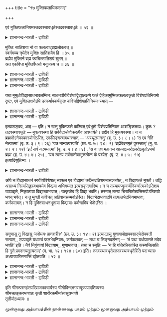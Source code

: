 +++
title = "१७ मुक्तिफलाधिकरणम्"

+++

एवं मुक्तिफलानियमस्तदवस्थावधृतेस्तदवस्थावधृतेः ॥ ५२ ॥  
<details><summary>ज्ञानानन्द-भारती - द्राविडी</summary>

एवम् मुक्तिबलानियमस्तदवस्तावत् त्रुदेस्तदवस्तावत्रुदे: ॥ ५२ ॥
</details>

मुक्तिः सातिशया नो वा फलत्वाद्ब्रह्मलोकवत् ॥  
स्वर्गवच्च नृभेदेन मुक्तिः सातिशयैव हि ॥ ३५ ॥  
ब्रह्मैव मुक्तिर्न ब्रह्म क्वचित्सातिशयं श्रुतम् ॥  
अत एकविधा मुक्तिर्वेधसो मनुजस्य च ॥ ३६ ॥  
<details><summary>ज्ञानानन्द-भारती - द्राविडी</summary>

--वैयासिग न्यायमाला
</details>

<details><summary>ज्ञानानन्द-भारती - द्राविडी</summary>

मुक्ति तारदम्यमुळ्ळदा? अल्लदु तारदम्यमऱ्ऱदा? पलऩाग इरुप्पदिऩाल् पिरह्मलोगत्तैप्पोलवुम्, स्वर्क् कत्तैप् पोलवुम् मऩिदर्गळिल् उळ्ळ वेऱ्ऱुमैक्कुत् तक्क पडि मुक्ति तारदम्यमुडैयदु ताऩ्।
</details>

<details><summary>ज्ञानानन्द-भारती - द्राविडी</summary>

मुक्तियॆऩ्बदु पिरह्ममेदाऩ् पिरह्मम् तारदम्य मुळ्ळदाग ऎङ्गुम् केळ्विप्पडुवदिल्लै। आगैयाल् मुक्ति पिरह्मावुक्को, मऩिदऩुक्को ऒरे विदम् ताऩ्।
</details>

यथा मुमुक्षोर्विद्यासाधनावलम्बिनः साधनवीर्यविशेषाद्विद्यालक्षणे फले ऐहिकामुष्मिकफलत्वकृतो विशेषप्रतिनियमो दृष्टः, एवं मुक्तिलक्षणेऽपि उत्कर्षापकर्षकृतः कश्चिद्विशेषप्रतिनियमः स्यात् —

<details><summary>ज्ञानानन्द-भारती - द्राविडी</summary>

स्वर्गम्, पिरह्मलोगम् इवैगळिल् तारदम्य मिरुप्पदु पोल मुक्तिबलऩिलुम् मेल् कीऴ् ऎऩ्ऱ तारदम् यमुण्डु ऎऩ्ऱु पूर्वबक्षम्। मुक्तियॆऩ्बदु पिरह्मस् वरूबमाऩदाल् अदिल् वेऱ्ऱुमैयिल्लाददाल् मुक्तियिल् वित्यासम् किडैयादु। सालोक्यम् सामीप्यमॆऩ्ब तॆल्लाम् उबासऩाबलऩ् ञाऩबलऩिल्लै वित्यै एऱ्पडुवदिल्बोल मुक्तियिल् इप्पिऱवि मऱुबिऱवि ऎऩ्ऱ विसेषमुम् किडैयादु। आगवे मऩिदऩुक्कुम् सदुर्मु कऩुक्कुम् मुक्ति ऒरे विदम्दाऩ् ऎऩ्ऱु सित्तान्दम्।
</details>

<details><summary>ज्ञानानन्द-भारती - द्राविडी</summary>

पूर्वबक्षम्: मोक्षत्तै विरुम्बि वित्या सादऩत्तैक् कैक्कॊण्डवऩुक्कु सादऩत्तिऩ् वीर्यत्तिलुळ्ळ वित्तियासत्तिऩाल् वित्यारूबमाऩ पलऩिल् इङ्गेये पलऩ्, पिऱ्पाडु पलऩ् ऎऩ्ऱु विसे ष नियमम् ऎप्पडि काणप्पडुगिऱदो, अप्पडिये मुक्तिरू पमाऩ पलऩिलुम्गूड मेल्, कीऴ् ऎऩ्ऱु एदेऩुम् विसे षनियमम् इरुक्कलाम्।
</details>

इत्याशङ्क्य, आह — इति। न खलु मुक्तिफले कश्चित् एवंभूतो विशेषप्रतिनियम आशङ्कितव्यः। कुतः ? तदवस्थावधृतेः — मुक्त्यवस्था हि सर्ववेदान्तेष्वेकरूपैव अवधार्यते। ब्रह्मैव हि मुक्त्यवस्था। न च ब्रह्मणोऽनेकाकारयोगोऽस्ति, एकलिङ्गत्वावधारणात् — ‘अस्थूलमनणु’ (बृ. उ. ३। ८। ८) ‘स एष नेति नेत्यात्मा’ (बृ. उ. ३। ९। २६) ‘यत्र नान्यत्पश्यति’ (छा. उ. ७। २४। १) ‘ब्रह्मैवेदममृतं पुरस्तात्’ (मु. उ. २। २। १२) ‘इदँ सर्वं यदयमात्मा’ (बृ. उ. २। ४। ६) , ‘स वा एष महानज आत्माऽजरोऽमरोऽमृतोऽभयो ब्रह्म’ (बृ. उ. ४। ४। २५) , ‘यत्र त्वस्य सर्वमात्मैवाभूत्तत्केन कं पश्येत्’ (बृ. उ. ४। ५। १५) इत्यादिश्रुतिभ्यः ।

<details><summary>ज्ञानानन्द-भारती - द्राविडी</summary>

सित्तान्दम्: ऎऩ्ऱु सङ्गित्तुच्चॊल्गिऱार्। मुक्ति यागिऱ पलऩिल् नियममिल्लै, ऎऩ्ऱु। इम्मादिरियाऩ ऎव्विद विसेष नियममुम् मुक्तिबलऩिल् उण्डो वॆऩ्ऱु सन्देहिक्कक्कूडादु। एऩ्? अन्दनिलै तीर्माऩमाऩदिऩाल् मुक्ति ऎऩ्ऱ निलैयो ऎल्ला उबनिषत्तुक्कळिलुम् ऒरे स्वरूबमागवे तीर्माऩिक्कप् पट्टिरुक्किऱदु। मुक्तिनिलै ऎऩ्बदु पिरह्मम्दाऩे; पिरह्मत्तिऱ्को पलविद रूबङ्गळुडऩ् सेर्क्कै किडैयादु। ऒरे अडैयाळमुळ्ळदाग तीर्माऩिक्कप्पट्टि रुप्पदाल् "स्तूलमल्लाददु, अणुवल्लाददु” (पिरुहत्। III-८-८) "अन्द इन्द आत्मा इदुवल्ल, इदुवल्ल” (पिरुहत्।III-९-२६), "ऎङ्गे वेऱु ऎदैयुम् पार्क्किऱा ऩिल्लैयो" (सान्।VII-२४-१) "इन्द अमिरुदमाऩ पिरह्मम्दाऩ् मुऩ्ऩाल्” (मुण्डग।II-२-११) ‘इदु ऎल्लाम् ऎदुवो अदु इन्द आत्मा” (पिरुहत्।II-४-६), "अन्द इन्द आत्मा पॆरियदु, पिऱप्पऱ्ऱदु, जरैयऱ्ऱदु, अमिरुदम्, मरणमऱ्ऱदु, पयमऱ्ऱदु पिरह्मम्” (पिरुहत्-IV-४-२५), "ऎङ्गे इवऩुक्कु ऎल्लाम् आत्मा वागयिरुक्कुमो अङ्गे ऎदिऩाल् ऎदै पार्प्पाऩ्" (पिरुहत्।IV-५-१५) ऎऩ्बदु मुदलिय सुरुदिगळाल्।
</details>

अपि च विद्यासाधनं स्ववीर्यविशेषात् स्वफल एव विद्यायां कञ्चिदतिशयमासञ्जयेत् , न विद्याफले मुक्तौ। तद्धि असाध्यं नित्यसिद्धस्वभावमेव विद्यया अधिगम्यत इत्यसकृदवादिष्म। न च तस्यामप्युत्कर्षनिकर्षात्मकोऽतिशय उपपद्यते, निकृष्टाया विद्यात्वाभावात्। उत्कृष्टैव हि विद्या भवति। तस्मात् तस्यां चिराचिरोत्पत्तिरूपोऽतिशयो भवन् भवेत्। न तु मुक्तौ कश्चित् अतिशयसम्भवोऽस्ति। विद्याभेदाभावादपि तत्फलभेदनियमाभावः, कर्मफलवत्। न हि मुक्तिसाधनभूताया विद्यायाः कर्मणामिव भेदोऽस्ति ।

<details><summary>ज्ञानानन्द-भारती - द्राविडी</summary>

मेलुम् वित्यैक्कु सादऩमायुळ्ळदु तऩ्ऩु टैय वीर्य विसेषत्तिऩाल् तऩ् पलऩाऩ वित्यैयिल् ताऩ् एदेऩुम् विसेषत्तै सेर्त्तुविडलामे तविर, वित्यैयिऩ् पलऩागिय मुक्तियिल् सेर्क्कमुडियादु; अदुवो सात्तियमिल्लै; ऎप्पॊऴुदुम् सित्तमायुळ्ळ स्वबावमुळ्ळदे वित्यैयिऩाल् अऱियप्पडुगिऱदु ऎऩ्ऱु पल तडवै सॊल्लियिरुक्किऱोम्। अदिलुम् (वित्यैयिलुम्) कूड मेल्, कीऴ् ऎऩ्ऱिरुक्कक्कूडिय विसेषम् पॊरुन्दादु। कीऴ्प्पट्टदाय् उळ्ळदऱ्कु वित्यैयॆऩ्ऱ तऩ्मैये किडैयाददिऩाल् मेलायुळ् ळदुदाऩ् अल्लवा वित्यैयागुम्।
</details>

<details><summary>ज्ञानानन्द-भारती - द्राविडी</summary>

आगैयाल् अन्द वित्यैयिल् तामदित्तु उण्डागिऱदु। तामदिक्कामल् उण्डागिऱ ऎऩ्ऱ वित्तियासम् एऱ्पडुवदाऩाल् एऱ्पडलाम्। आऩाल्, मुक्तियिल् ऎव्विद विसेषत्तिऱ्कुम् सम्बवमिल्लै।
</details>

<details><summary>ज्ञानानन्द-भारती - द्राविडी</summary>

वित्यैयिल् पेदमिल्लाददिऩालुम् अदऩ् पलऩिल् कर्मबलऩिल् पोल पेद विषयमाऩ नियमम् किडैयादु, मुक्तिक्कु सादऩमायिरुक्किऱ वित्यैयिल्, कर्माक्कळुक्कुप् पोल, पेदम् किडैयादल्लवा?
</details>

सगुणासु तु विद्यासु ‘मनोमयः प्राणशरीरः’ (छा. उ. ३। १४। २) इत्याद्यासु गुणावापोद्वापवशाद्भेदोपपत्तौ सत्याम् , उपपद्यते यथास्वं फलभेदनियमः, कर्मफलवत् — तथा च लिङ्गदर्शनम् — ‘तं यथा यथोपासते तदेव भवति’ इति। नैवं निर्गुणायां विद्यायाम् , गुणाभावात्। तथा च स्मृतिः — ‘न हि गतिरधिकास्ति कस्यचित्सति हि गुणे प्रवदन्त्यतुल्यताम्’ (म. भा. १२। १९४। ६०) इति। तदवस्थावधृतेस्तदवस्थावधृतेरिति पदाभ्यासः अध्यायपरिसमाप्तिं द्योतयति ॥ ५२ ॥

<details><summary>ज्ञानानन्द-भारती - द्राविडी</summary>

आऩाल् “मऩोमयऩ् पिराणसरीरऩ्”(सान्।III-१४-२) ऎऩ्बदु मुदलिय सगुणमाऩ वित्यैगळिल् कुणङ्गळै सेर्प्पदुम् ऎडुप्पदुमाऩदिरुप्पदाल् पेदत्तिऱ्कु पॊरुत् तमिरुप्पदाल्, अददऱ्कुत्तक्कप्पडि कर्मबलऩैप्पोल पलऩिऩ्बेदम् ऎऩ्ऱ नियमम् पॊरुन्दुम्। अप्पडिये “अदै ऎप्पडि ऎप्पडि उबासिक्किऱाऩो अदागवे आगिविडुगिऱाऩ्" ऎऩ्ऱु लिङ्गमुम् काण्गिऱदु।
</details>

<details><summary>ज्ञानानन्द-भारती - द्राविडी</summary>

निर्गुणवित्यैयिल् इव्विदमिल्लै। कुणमिल्ला तदिऩाल् अप्पडिये स्मिरुदियुम् निर्गुण पिरह्मवित् तुक्कु अदिगमाऩ मेल्, कीऴाऩ (कदि) किडैयादु; कुणम् इरुन्दालल्लवा समाऩमिल्लैयॆऩ्ऱु सॊल्लुगिऱार् कळ् ऎऩ्ऱु।
</details>

<details><summary>ज्ञानानन्द-भारती - द्राविडी</summary>

अन्द निलै तीर्माऩमाऩदाल् अन्द निलै तीर्माऩमाऩदाल् ऎऩ्ऱु वार्त्तैगळै तिरुम्बच् चॊल्लि यिरुप्पदु अत्यायत्तिऩ् मुडिवै काट्टुगिऱदु।
</details>

इति श्रीमत्परमहंसपरिव्राजकाचार्यस्य श्रीगोविन्दभगवत्पूज्यपादशिष्यस्य  
श्रीमच्छङ्करभगवतः कृतौ शारीरकमीमांसासूत्रभाष्ये  
तृतीयोऽध्यायः ॥

மூன்றாவது அத்யாயத்தின் நான்காவது பாதம் முற்றும் மூனறாவது அத்யாயம் முற்றும்